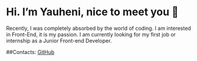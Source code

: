 # Hi. I’m Yauheni, nice to meet you 👋
Recently, I was completely absorbed by the world of coding. I am interested in Front-End, it is my passion. I am currently looking for my first job or internship as a Junior Front-end Developer.

##Contacts:
[GitHub](https://github.com/EvvTim)

<!--
**EvvTim/EvvTim** is a ✨ _special_ ✨ repository because its `README.md` (this file) appears on your GitHub profile.

Here are some ideas to get you started:

- 🔭 I’m currently working on ...
- 🌱 I’m currently learning ...
- 👯 I’m looking to collaborate on ...
- 🤔 I’m looking for help with ...
- 💬 Ask me about ...
- 📫 How to reach me: ...
- 😄 Pronouns: ...
- ⚡ Fun fact: ...
-->
